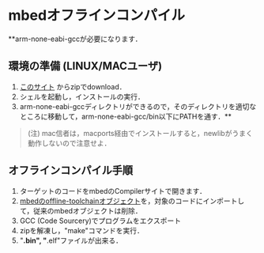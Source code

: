 # mbedオフラインコンパイル #

**arm-none-eabi-gccが必要になります．
## 環境の準備 (LINUX/MACユーザ) ##
  1. [このサイト](https://github.com/adamgreen/gcc4mbed) からzipでdownload．
  1. シェルを起動し，インストールの実行．
  1. arm-none-eabi-gccディレクトリができるので，そのディレクトリを適切なところに移動して，arm-none-eabi-gcc/bin以下にPATHを通す．**

> (注) mac信者は，macports経由でインストールすると，newlibがうまく動作しないので注意せよ．


## オフラインコンパイル手順 ##
  1. ターゲットのコードをmbedのCompilerサイトで開きます．
  1. [mbedのoffline-toolchainオブジェクト](http://mbed.org/users/mbed_official/code/mbed-export/)を，対象のコードにインポートして，従来のmbedオブジェクトは削除．
  1. GCC (Code Sourcery)でプログラムをエクスポート
  1. zipを解凍し，"make"コマンドを実行．
  1. "**.bin", "**.elf"ファイルが出来る．